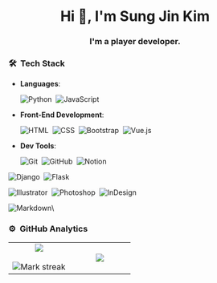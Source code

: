 <h1 align="center">Hi 👋, I'm Sung Jin Kim</h1>
<h3 align="center">I'm a player developer.</h3>

### 🛠 &nbsp;Tech Stack

- **Languages**:

    ![Python](https://img.shields.io/badge/-Python-05122A?style=flat&logo=python)&nbsp;
    ![JavaScript](https://img.shields.io/badge/-JavaScript-05122A?style=flat&logo=javascript)&nbsp;


- **Front-End Development**:

    ![HTML](https://img.shields.io/badge/-HTML-05122A?style=flat&logo=HTML5)&nbsp;
    ![CSS](https://img.shields.io/badge/-CSS-05122A?style=flat&logo=CSS3&logoColor=1572B6)&nbsp;
    ![Bootstrap](https://img.shields.io/badge/-Bootstrap-05122A?style=flat&logo=bootstrap&logoColor=563D7C)&nbsp;
    ![Vue.js](https://img.shields.io/badge/-Vue-05122A?style=flat&logo=vue.js)&nbsp;


- **Dev Tools**:

    ![Git](https://img.shields.io/badge/-Git-05122A?style=flat&logo=git)&nbsp;
    ![GitHub](https://img.shields.io/badge/-GitHub-05122A?style=flat&logo=github)&nbsp;
    ![Notion](https://img.shields.io/badge/-Notion-05122A?style=flat&logo=notion&logoColor=007ACC)&nbsp;



![Django](https://img.shields.io/badge/-Django-05122A?style=flat&logo=django&logoColor=092E20)&nbsp;
![Flask](https://img.shields.io/badge/-Flask-05122A?style=flat&logo=flask)&nbsp;






![Illustrator](https://img.shields.io/badge/-Illustrator-05122A?style=flat&logo=adobe-illustrator)&nbsp;
![Photoshop](https://img.shields.io/badge/-Photoshop-05122A?style=flat&logo=adobe-photoshop)&nbsp;
![InDesign](https://img.shields.io/badge/-InDesign-05122A?style=flat&logo=adobe-indesign)

![Markdown](https://img.shields.io/badge/-Markdown-05122A?style=flat&logo=markdown)\

### ⚙️ &nbsp;GitHub Analytics

<table border="0" align="center">
<tr border="0">
<td width="50%" align="center">
  
  <img  align="center"  src="https://github-readme-stats.vercel.app/api?username=yms06034&theme=cobalt&show_icons=true&count_private=true" />
  <br></br>
  <img  title="🔥 Get streak stats for your profile at git.io/streak-stats" alt="Mark streak" src="https://github-readme-streak-stats.herokuapp.com/?user=yms06034&theme=dark&hide_border=true" />


  
</td>

<td width="50%" align="center">

  <img  align="center"  src="https://github-readme-stats.anuraghazra1.vercel.app/api/top-langs/?username=yms06034&theme=dark&hide_border=true&no-bg=true&no-frame=true&langs_count=10"/>
  
  </td>
</tr>
</table>

<br>
